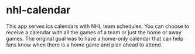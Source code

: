 # nhl-calendar

This app serves ics calendars with NHL team schedules.
You can choose to receive a calendar with all the games of a team or just the home or away games.
The original goal was to have a home-only calendar that can help fans know when there is a home game and plan ahead to attend.
